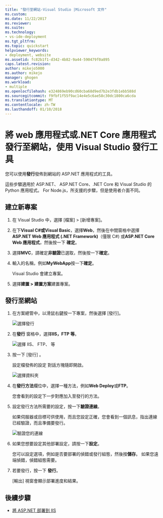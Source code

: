 ```yaml
---
title: "發行至網站-Visual Studio |Microsoft 文件"
ms.custom: 
ms.date: 11/22/2017
ms.reviewer: 
ms.suite: 
ms.technology:
- vs-ide-deployment
ms.tgt_pltfrm: 
ms.topic: quickstart
helpviewer_keywords:
- deployment, website
ms.assetid: fc82b1f1-d342-4b82-9a44-590479f0a895
caps.latest.revision: 
author: mikejo5000
ms.author: mikejo
manager: ghogen
ms.workload:
- multiple
ms.openlocfilehash: e324869eb90cd60cba68d9ed7b2e3fdb1ebb588d
ms.sourcegitcommit: f9fbf1f55f9ac14e4e5c6ae58c30dc1800ca6cda
ms.translationtype: MT
ms.contentlocale: zh-TW
ms.lasthandoff: 01/10/2018
---
```

# <a name="publish-a-web-app-or-a-net-core-app-to-a-web-site-using-the-visual-studio-publish-tool"></a>將 web 應用程式或.NET Core 應用程式發行至網站，使用 Visual Studio 發行工具

您可以使用**發行**發佈到網站的 ASP.NET 應用程式的工具。

這些步驟適用於 ASP.NET、 ASP.NET Core、.NET Core 和 Visual Studio 的 Python 應用程式。 For Node.js，所支援的步驟，但是使用者介面不同。

## <a name="create-a-new-project"></a>建立新專案 

1. 在 Visual Studio 中，選擇 [檔案] > [新增專案]。

1. 在下**Visual C#**或**Visual Basic**，選擇**Web**，然後在中間窗格中選擇  **ASP.NET Web 應用程式 (.NET Framework)**（僅限 C#) 或**ASP.NET Core Web 應用程式**，然後按一下 **確定**。

1. 選擇**MVC**，請確定**非驗證**已選取，然後按一下**確定**。

1. 輸入的名稱，例如**MyWebApp**按一下**確定**。

    Visual Studio 會建立專案。

1. 選擇**建置 > 建置方案**建置專案。

## <a name="publish-to-a-web-site"></a>發行至網站

1. 在方案總管中，以滑鼠右鍵按一下專案，然後選擇 [發行]。

    ![選擇發行](../deployment/media/quickstart-publish-aspnet.png "選擇發行")

1. 在**發行** 窗格中，選擇**IIS，FTP 等**。

    ![選擇 IIS、 FTP、 等](../deployment/media/quickstart-publish-iis-ftp.png "選擇 IIS、 FTP 和其他內容。")

1. 按一下 [發行] 。

    設定檔發佈的設定 對話方塊隨即開啟。

    ![選擇資料夾](../deployment/media/quickstart-publish-settings-web.png "選擇資料夾")

1. 在**發行方法**欄位中，選擇一種方法，例如**Web Deploy**或**FTP**。

    您會看到的設定下一步對應加入至發行的方法。

1. 設定發行方法所需要的設定，按一下**驗證連線**。

    如果伺服器或目標可供使用，而且您設定正確，您會看到一個訊息，指出連線已經驗證，而且準備要發行。

    ![驗證您的連線](../deployment/media/quickstart-publish-web-deploy.png "驗證您的連線")

1. 如果您想要設定其他部署設定，請按一下**設定**。

    您可以設定選項，例如是否要部署的偵錯或發行組態，然後按**儲存**。 如果您遠端偵錯，偵錯組態需要。

1. 若要發行，按一下 **發行**。

    [輸出] 視窗會顯示部署進度和結果。

## <a name="next-steps"></a>後續步驟

- [將 ASP.NET 部署到 IIS](/iis/get-started/whats-new-in-iis-8/iis-80-using-aspnet-35-and-aspnet-45)
